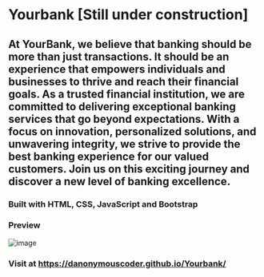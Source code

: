 # Yourbank [Still under construction]
## At YourBank, we believe that banking should be more than just transactions. It should be an experience that empowers individuals and businesses to thrive and reach their financial goals. As a trusted financial institution, we are committed to delivering exceptional banking services that go beyond expectations. With a focus on innovation, personalized solutions, and unwavering integrity, we strive to provide the best banking experience for our valued customers. Join us on this exciting journey and discover a new level of banking excellence.

### Built with HTML, CSS, JavaScript and Bootstrap

### Preview
![image](https://github.com/user-attachments/assets/550f41f0-8345-465b-b67f-4fdb00c43e5b)


### Visit at https://danonymouscoder.github.io/Yourbank/
